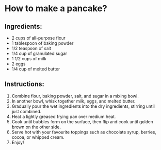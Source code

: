 # How to make a pancake?

## Ingredients:
* 2 cups of all-purpose flour
* 1 tablespoon of baking powder
* 1/2 teaspoon of salt
* 1/4 cup of granulated sugar
* 1 1/2 cups of milk
* 2 eggs
* 1/4 cup of melted butter

## Instructions:

1. Combine flour, baking powder, salt, and sugar in a mixing bowl.
2. In another bowl, whisk together milk, eggs, and melted butter.
3. Gradually pour the wet ingredients into the dry ingredients, stirring until just combined.
4. Heat a lightly greased frying pan over medium heat.
5. Cook until bubbles form on the surface, then flip and cook until golden brown on the other side.
6. Serve hot with your favourite toppings such as chocolate syrup, berries, cocoa, or whipped cream.
7. Enjoy!
